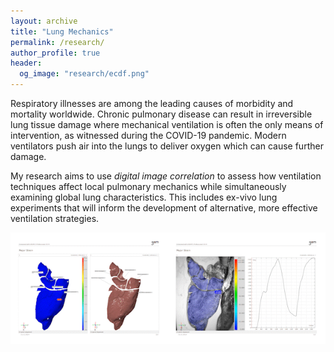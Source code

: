 ```yaml
---
layout: archive
title: "Lung Mechanics"
permalink: /research/
author_profile: true
header:
  og_image: "research/ecdf.png"
---
```


Respiratory illnesses are among the leading causes of morbidity and mortality worldwide. Chronic pulmonary disease 
can result in irreversible lung tissue damage where mechanical ventilation is often the only means of intervention, 
as witnessed during the COVID-19 pandemic. Modern ventilators push air into the lungs to deliver oxygen which can 
cause further damage.

My research aims to use *digital image correlation* to assess how ventilation techniques affect local pulmonary mechanics 
while simultaneously examining global lung characteristics. This includes ex-vivo lung experiments 
that will inform the development of alternative, more effective ventilation strategies.

<nbsp>


<div class="row" style = "margin: auto; display: flex;"> <div class="column container"><img src="/images/research/epr.gif" alt></div> <div class="column container"><img src="/images/research/Agreement-Strength.gif" alt></div></div>